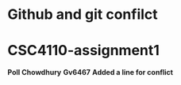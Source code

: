 # Github and git confilct
# CSC4110-assignment1
**Poll Chowdhury**
**Gv6467**
**Added a line for conflict**